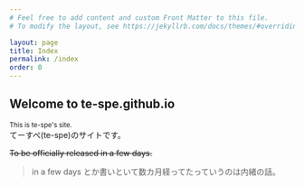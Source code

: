 ```yaml
---
# Feel free to add content and custom Front Matter to this file.
# To modify the layout, see https://jekyllrb.com/docs/themes/#overriding-theme-defaults

layout: page
title: Index
permalink: /index
order: 0
---
```


## Welcome to te-spe.github.io

<small>This is te-spe's site.</small>  
てーすぺ(te-spe)のサイトです。

~~To be officially released in a few days.~~

> in a few days とか書いといて数カ月経ってたっていうのは内緒の話。